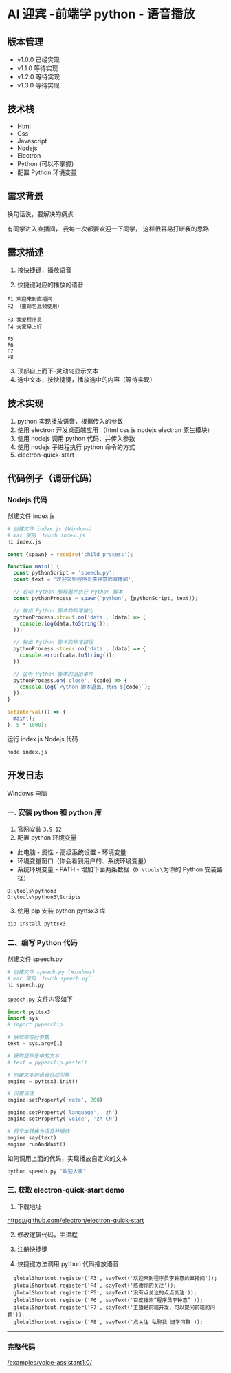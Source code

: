 # AI 迎宾 -前端学 python - 语音播放

## 版本管理

- v1.0.0 已经实现
- v1.1.0 等待实现
- v1.2.0 等待实现
- v1.3.0 等待实现

## 技术栈

- Html
- Css
- Javascript
- Nodejs
- Electron
- Python (可以不掌握)
- 配置 Python 环境变量

## 需求背景

换句话说，要解决的痛点

有同学进入直播间，
我每一次都要欢迎一下同学，
这样很容易打断我的思路

## 需求描述

1. 按快捷键，播放语音

2. 快捷键对应的播放的语音

```
F1 欢迎来到直播间
F2 （重命名高频使用）

F3 我爱程序员
F4 大家早上好

F5
F6
F7
F8
```

3. 顶部自上而下-灵动岛显示文本
4. 选中文本，按快捷键，播放选中的内容（等待实现）

## 技术实现

1. python 实现播放语音，根据传入的参数
2. 使用 electron 开发桌面端应用 （html css js nodejs electron 原生模块）
3. 使用 nodejs 调用 python 代码，并传入参数
4. 使用 nodejs 子进程执行 python 命令的方式
5. electron-quick-start

## 代码例子（调研代码）

### Nodejs 代码

创建文件 index.js

```bash
# 创建文件 index.js (Windows)
# mac 使用 `touch index.js`
ni index.js
```

```js
const {spawn} = require('child_process');

function main() {
  const pythonScript = 'speech.py';
  const text = '欢迎来到程序员李钟意的直播间';

  // 启动 Python 解释器并执行 Python 脚本
  const pythonProcess = spawn('python', [pythonScript, text]);

  // 输出 Python 脚本的标准输出
  pythonProcess.stdout.on('data', (data) => {
    console.log(data.toString());
  });

  // 输出 Python 脚本的标准错误
  pythonProcess.stderr.on('data', (data) => {
    console.error(data.toString());
  });

  // 监听 Python 脚本的退出事件
  pythonProcess.on('close', (code) => {
    console.log(`Python 脚本退出，代码 ${code}`);
  });
}

setInterval(() => {
  main();
}, 5 * 1000);
```

运行 index.js Nodejs 代码

```bash
node index.js
```

## 开发日志

Windows 电脑

### 一. 安装 python 和 python 库

1. 官网安装 `3.9.12`
2. 配置 python 环境变量

- 此电脑 - 属性 - 高级系统设置 - 环境变量
- 环境变量窗口（你会看到用户的、系统环境变量）
- 系统环境变量 - PATH - 增加下面两条数据（`D:\tools\`为你的 Python 安装路径）

```
D:\tools\python3
D:\tools\python3\Scripts
```

3. 使用 pip 安装 python pyttsx3 库

```bash
pip install pyttsx3
```

### 二、编写 Python 代码

创建文件 speech.py

```bash
# 创建文件 speech.py (Windows)
# mac 使用 `touch speech.py`
ni speech.py
```

`speech.py` 文件内容如下

```py
import pyttsx3
import sys
# import pyperclip

# 获取命令行参数
text = sys.argv[1]

# 获取鼠标选中的文本
# text = pyperclip.paste()

# 创建文本到语音合成引擎
engine = pyttsx3.init()

# 设置语速
engine.setProperty('rate', 200)

engine.setProperty('language', 'zh')
engine.setProperty('voice', 'zh-CN')

# 将文本转换为语音并播放
engine.say(text)
engine.runAndWait()

```

如何调用上面的代码，实现播放自定义的文本

```bash
python speech.py "欢迎大家"
```

### 三. 获取 electron-quick-start demo

1. 下载地址

https://github.com/electron/electron-quick-start

2. 修改逻辑代码，主进程

3. 注册快捷键
4. 快捷键方法调用 python 代码播放语音

```JS
  globalShortcut.register('F3', sayText('欢迎来到程序员李钟意的直播间'));
  globalShortcut.register('F4', sayText('感谢你的关注'));
  globalShortcut.register('F5', sayText('没有点关注的点点关注'));
  globalShortcut.register('F6', sayText('百度搜索“程序员李钟意”'));
  globalShortcut.register('F7', sayText('主播是前端开发，可以提问前端的问题'));
  globalShortcut.register('F8', sayText('点关注 私聊我 进学习群'));
```

---

### 完整代码

[/examples/voice-assistant1.0/](/examples/voice-assistant1.0/)
